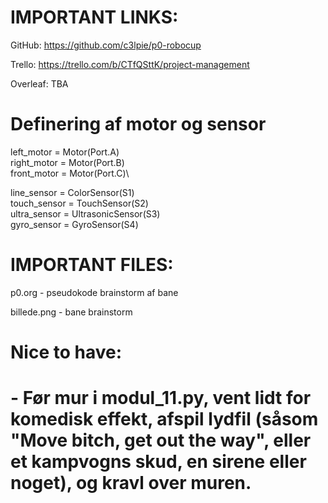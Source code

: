 # IMPORTANT LINKS:
GitHub: https://github.com/c3lpie/p0-robocup

Trello: https://trello.com/b/CTfQSttK/project-management

Overleaf: TBA


# Definering af motor og sensor

left_motor = Motor(Port.A)\
right_motor = Motor(Port.B)\
front_motor = Motor(Port.C)\

line_sensor = ColorSensor(S1)\
touch_sensor = TouchSensor(S2)\
ultra_sensor = UltrasonicSensor(S3)\
gyro_sensor = GyroSensor(S4)


# IMPORTANT FILES:
p0.org - pseudokode brainstorm af bane

billede.png - bane brainstorm

# Nice to have:
# - Før mur i modul_11.py, vent lidt for komedisk effekt, afspil lydfil (såsom "Move bitch, get out the way", eller et kampvogns skud, en sirene eller noget), og kravl over muren. 